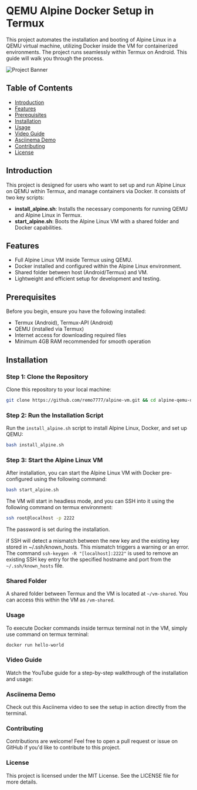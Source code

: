
# QEMU Alpine Docker Setup in Termux

This project automates the installation and booting of Alpine Linux in a QEMU virtual machine, utilizing Docker inside the VM for containerized environments. The project runs seamlessly within Termux on Android. This guide will walk you through the process.

![Project Banner](https://via.placeholder.com/800x200.png?text=QEMU+Alpine+Docker+Termux)

## Table of Contents
- [Introduction](#introduction)
- [Features](#features)
- [Prerequisites](#prerequisites)
- [Installation](#installation)
- [Usage](#usage)
- [Video Guide](#video-guide)
- [Asciinema Demo](#asciinema-demo)
- [Contributing](#contributing)
- [License](#license)

## Introduction

This project is designed for users who want to set up and run Alpine Linux on QEMU within Termux, and manage containers via Docker. It consists of two key scripts:
- **install_alpine.sh**: Installs the necessary components for running QEMU and Alpine Linux in Termux.
- **start_alpine.sh**: Boots the Alpine Linux VM with a shared folder and Docker capabilities.

## Features
- Full Alpine Linux VM inside Termux using QEMU.
- Docker installed and configured within the Alpine Linux environment.
- Shared folder between host (Android/Termux) and VM.
- Lightweight and efficient setup for development and testing.

## Prerequisites
Before you begin, ensure you have the following installed:
- Termux (Android), Termux-API (Android)
- QEMU (installed via Termux)
- Internet access for downloading required files
- Minimum 4GB RAM recommended for smooth operation

## Installation

### Step 1: Clone the Repository
Clone this repository to your local machine:
```bash
git clone https://github.com/remo7777/alpine-vm.git && cd alpine-qemu-docker-termux
```
### Step 2: Run the Installation Script
Run the `install_alpine.sh` script to install Alpine Linux, Docker, and set up QEMU:
```bash
bash install_alpine.sh
```
### Step 3: Start the Alpine Linux VM
After installation, you can start the Alpine Linux VM with Docker pre-configured using the following command:
```bash
bash start_alpine.sh
```
The VM will start in headless mode, and you can SSH into it using the following command on termux environment:

```bash
ssh root@localhost -p 2222
```
The password is set during the installation.

if SSH will detect a mismatch between the new key and the existing key stored in ~/.ssh/known_hosts. This mismatch triggers a warning or an error.
The command `ssh-keygen -R "[localhost]:2222"` is used to remove an existing SSH key entry for the specified hostname and port from the `~/.ssh/known_hosts` file.

### Shared Folder
A shared folder between Termux and the VM is located at `~/vm-shared`. You can access this within the VM as `/vm-shared`.

### Usage
To execute Docker commands inside termux terminal not in the VM, simply use command on termux terminal:

```bash
docker run hello-world

```
### Video Guide
Watch the YouTube guide for a step-by-step walkthrough of the installation and usage:
### Asciinema Demo
Check out this Asciinema video to see the setup in action directly from the terminal.
### Contributing
Contributions are welcome! Feel free to open a pull request or issue on GitHub if you'd like to contribute to this project.

### License
This project is licensed under the MIT License. See the LICENSE file for more details.
